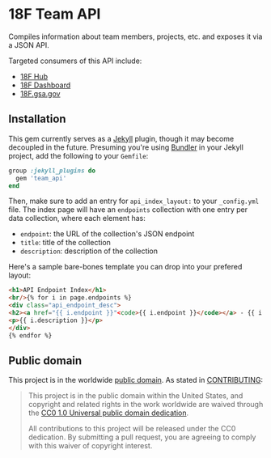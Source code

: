# 18F Team API

Compiles information about team members, projects, etc. and exposes it via a
JSON API.

Targeted consumers of this API include:

- [18F Hub](https://github.com/18F/hub)
- [18F Dashboard](https://github.com/18F/dashboard)
- [18F.gsa.gov](https://github.com/18F/18f.gsa.gov)

## Installation

This gem currently serves as a [Jekyll](https://jekyllrb.com/) plugin, though
it may become decoupled in the future. Presuming you're using
[Bundler](http://bundler.io) in your Jekyll project, add the following to your
`Gemfile`:

```ruby
group :jekyll_plugins do
  gem 'team_api'
end
```

Then, make sure to add an entry for `api_index_layout:` to your `_config.yml`
file. The index page will have an `endpoints` collection with one entry per
data collection, where each element has:

* `endpoint`: the URL of the collection's JSON endpoint
* `title`: title of the collection
* `description`: description of the collection

Here's a sample bare-bones template you can drop into your prefered layout:

```html
<h1>API Endpoint Index</h1>
<br/>{% for i in page.endpoints %}
<div class="api_endpoint_desc">
<h2><a href="{{ i.endpoint }}"<code>{{ i.endpoint }}</code></a> - {{ i.title }}</h2>
<p>{{ i.description }}</p>
</div>
{% endfor %}
```

## Public domain

This project is in the worldwide [public domain](LICENSE.md). As stated in [CONTRIBUTING](CONTRIBUTING.md):

> This project is in the public domain within the United States, and copyright and related rights in the work worldwide are waived through the [CC0 1.0 Universal public domain dedication](https://creativecommons.org/publicdomain/zero/1.0/).
>
> All contributions to this project will be released under the CC0
>dedication. By submitting a pull request, you are agreeing to comply
>with this waiver of copyright interest.
